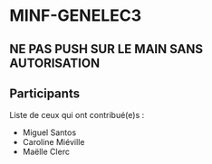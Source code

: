# MINF-GENELEC3

## NE PAS PUSH SUR LE MAIN SANS AUTORISATION ##

## Participants
Liste de ceux qui ont contribué(e)s :
- Miguel Santos
- Caroline Miéville
- Maëlle Clerc
